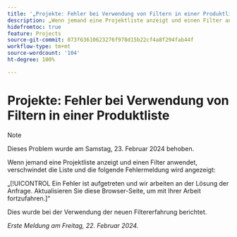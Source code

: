 ```yaml
---
title: '„Projekte: Fehler bei Verwendung von Filtern in einer Produktliste“'
description: „Wenn jemand eine Projektliste anzeigt und einen Filter anwendet, verschwindet die Liste und eine Fehlermeldung wird angezeigt.“
hidefromtoc: true
feature: Projects
source-git-commit: 073f63610623276f978d15b22cf4a8f294fab44f
workflow-type: tm+mt
source-wordcount: '104'
ht-degree: 100%

---
```



# Projekte: Fehler bei Verwendung von Filtern in einer Produktliste

>[!NOTE]
>
>Dieses Problem wurde am Samstag, 23. Februar 2024 behoben.

Wenn jemand eine Projektliste anzeigt und einen Filter anwendet, verschwindet die Liste und die folgende Fehlermeldung wird angezeigt:

„[!UICONTROL Ein Fehler ist aufgetreten und wir arbeiten an der Lösung der Anfrage. Aktualisieren Sie diese Browser-Seite, um mit Ihrer Arbeit fortzufahren.]“

Dies wurde bei der Verwendung der neuen Filtererfahrung berichtet.

_Erste Meldung am Freitag, 22. Februar 2024._
